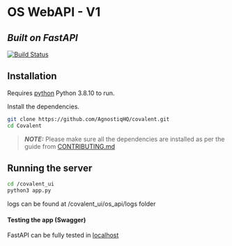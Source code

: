 # OS WebAPI - V1
## _Built on FastAPI_

[![Build Status](https://travis-ci.org/joemccann/dillinger.svg?branch=master)](https://travis-ci.org/joemccann/dillinger)

## Installation

Requires [python](https://www.python.org/) Python 3.8.10 to run.

Install the dependencies.

```sh
git clone https://github.com/AgnostiqHQ/covalent.git
cd Covalent
```
> **_NOTE:_**  Please make sure all the dependencies are installed as per the guide from [CONTRIBUTING.md](https://github.com/Aravind-psiog/os_webapp/blob/main/CONTRIBUTING.md)

## Running the server
```sh
cd /covalent_ui
python3 app.py
```
logs can be found at /covalent_ui/os_api/logs folder

#### Testing the app (Swagger)
FastAPI can be fully tested in [localhost](http://127.0.0.1:48008/docs)
